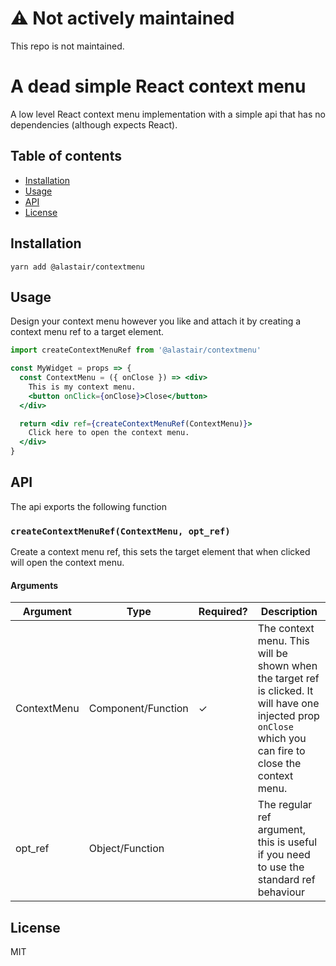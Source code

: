 # ⚠️ Not actively maintained
This repo is not maintained.

# A dead simple React context menu

A low level React context menu implementation with a simple api that has no
dependencies (although expects React).

## Table of contents

 - [Installation](#installation)
 - [Usage](#usage)
 - [API](#api)
 - [License](#license)

## Installation

```
yarn add @alastair/contextmenu
```

## Usage

Design your context menu however you like and attach it by creating a context menu ref to a target element.

```jsx
import createContextMenuRef from '@alastair/contextmenu'

const MyWidget = props => {
  const ContextMenu = ({ onClose }) => <div>
    This is my context menu.
    <button onClick={onClose}>Close</button>
  </div>

  return <div ref={createContextMenuRef(ContextMenu)}>
    Click here to open the context menu.
  </div>
}
```

## API

The api exports the following function

### `createContextMenuRef(ContextMenu, opt_ref)`
Create a context menu ref, this sets the target element that when clicked will
open the context menu.

#### Arguments

| Argument     | Type               | Required? | Description                                                                                                                                                 |
|--------------|--------------------|-----------|-------------------------------------------------------------------------------------------------------------------------------------------------------------|
| ContextMenu  | Component/Function | ✓         | The context menu. This will be shown when the target ref is clicked. It will have one injected prop `onClose` which you can fire to close the context menu. |
| opt_ref      | Object/Function    |           | The regular ref argument, this is useful if you need to use the standard ref behaviour                                                                      |

## License

MIT
